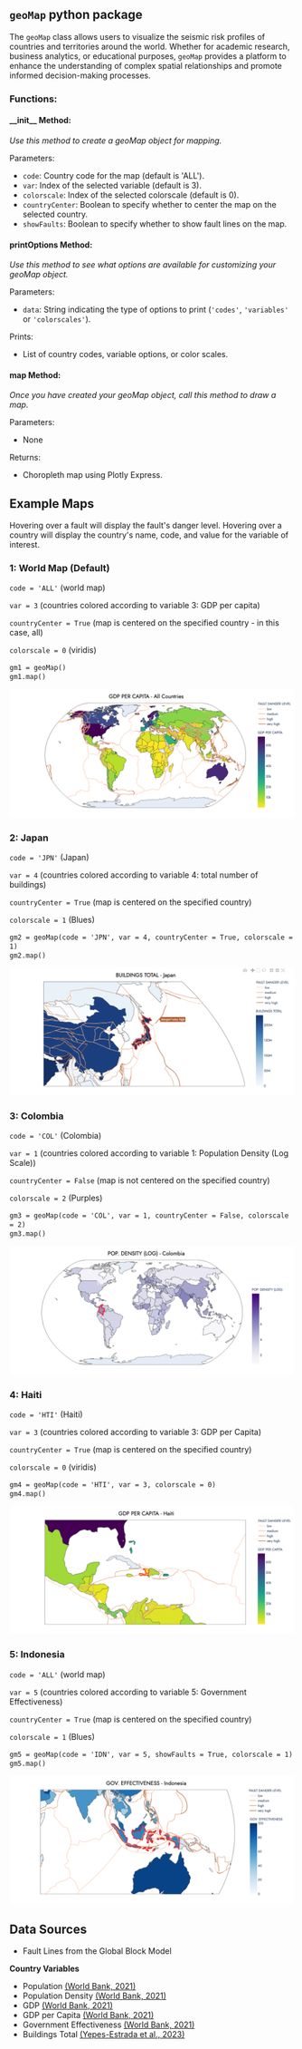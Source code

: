## `geoMap` python package

The `geoMap` class allows users to visualize the seismic risk profiles of countries and territories around the world. Whether for academic research, business analytics, or educational purposes, `geoMap` provides a platform to enhance the understanding of complex spatial relationships and promote informed decision-making processes. 

### Functions:

#### \_\_init\_\_ Method:
*Use this method to create a geoMap object for mapping.*

Parameters:
  - `code`: Country code for the map (default is 'ALL').
  - `var`: Index of the selected variable (default is 3).
  - `colorscale`: Index of the selected colorscale (default is 0).
  - `countryCenter`: Boolean to specify whether to center the map on the selected country.
  - `showFaults`: Boolean to specify whether to show fault lines on the map.

#### printOptions Method:
*Use this method to see what options are available for customizing your geoMap object.*

Parameters:
  - `data`: String indicating the type of options to print (`'codes'`, `'variables'` or `'colorscales'`).

Prints:
  - List of country codes, variable options, or color scales.

#### map Method:
*Once you have created your geoMap object, call this method to draw a map.*

Parameters:
 - None

Returns:
 - Choropleth map using Plotly Express.


## Example Maps
Hovering over a fault will display the fault's danger level. Hovering over a country will display the country's name, code, and value for the variable of interest.

### 1: World Map (Default)

`code = 'ALL'` (world map)

`var = 3` (countries colored according to variable 3: GDP per capita)

`countryCenter = True` (map is centered on the specified country - in this case, all)

`colorscale = 0` (viridis)

```
gm1 = geoMap()
gm1.map()
```

![World Map - All Countries](https://github.com/sazhu24/geoMap/blob/main/plots/map1.png)


### 2: Japan

`code = 'JPN'` (Japan)

`var = 4` (countries colored according to variable 4: total number of buildings)

`countryCenter = True` (map is centered on the specified country)

`colorscale = 1` (Blues)

```
gm2 = geoMap(code = 'JPN', var = 4, countryCenter = True, colorscale = 1)
gm2.map()
```

![World Map - Selected Country: JAPAN](https://github.com/sazhu24/geoMap/blob/main/plots/map2.png)


### 3: Colombia

`code = 'COL'` (Colombia)

`var = 1` (countries colored according to variable 1: Population Density (Log Scale))

`countryCenter = False` (map is not centered on the specified country)

`colorscale = 2` (Purples)

```
gm3 = geoMap(code = 'COL', var = 1, countryCenter = False, colorscale = 2)
gm3.map()
```

![World Map - Selected Country: COLUMBIA](https://github.com/sazhu24/geoMap/blob/main/plots/map3.png)


### 4: Haiti

`code = 'HTI'` (Haiti)

`var = 3` (countries colored according to variable 3: GDP per Capita)

`countryCenter = True` (map is centered on the specified country)

`colorscale = 0` (viridis)

```
gm4 = geoMap(code = 'HTI', var = 3, colorscale = 0)
gm4.map()
```

![World Map - Selected Country: COLUMBIA](https://github.com/sazhu24/geoMap/blob/main/plots/map4.png)


### 5: Indonesia

`code = 'ALL'` (world map)

`var = 5` (countries colored according to variable 5: Government Effectiveness)

`countryCenter = True` (map is centered on the specified country)

`colorscale = 1` (Blues)

```
gm5 = geoMap(code = 'IDN', var = 5, showFaults = True, colorscale = 1)
gm5.map()
```

![World Map - Selected Country: COLUMBIA](https://github.com/sazhu24/geoMap/blob/main/plots/map5.png)




## Data Sources

  - Fault Lines from the Global Block Model

**Country Variables**

  - Population [(World Bank, 2021)](https://data.worldbank.org/indicator/SP.POP.TOTL)
  - Population Density [(World Bank, 2021)](https://data.worldbank.org/indicator/EN.POP.DNST)
  - GDP [(World Bank, 2021)](https://data.worldbank.org/indicator/NY.GDP.MKTP.CD)
  - GDP per Capita [(World Bank, 2021)](https://data.worldbank.org/indicator/NY.GDP.PCAP.CD)
  - Government Effectiveness [(World Bank, 2021)](https://data.worldbank.org/indicator/GE.PER.RNK)
  - Buildings Total [(Yepes-Estrada et al., 2023)](https://github.com/gem/global_exposure_model/blob/main/World/Exposure_Adm0_Summary.csv)


